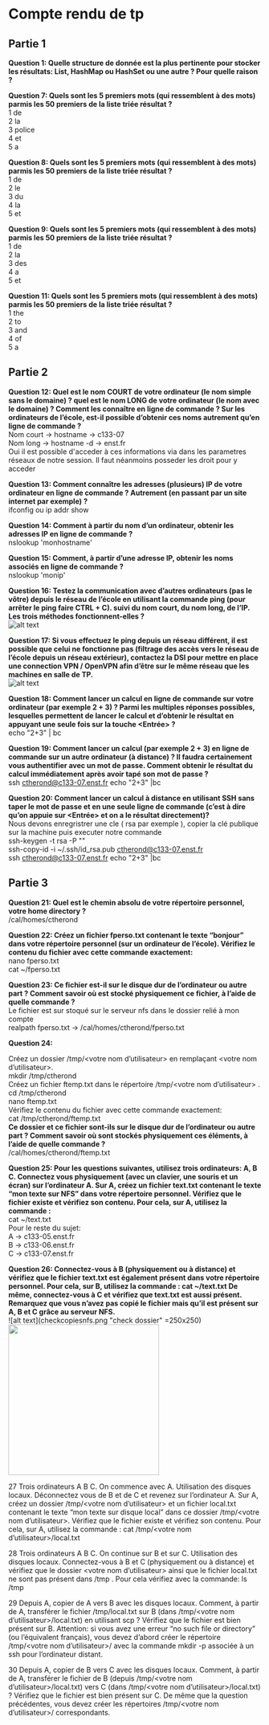 # Compte rendu de tp

## Partie 1

**Question 1:
Quelle structure de donnée est la plus pertinente pour stocker les résultats: List, HashMap ou HashSet ou une autre ? Pour quelle raison ?**

**Question 7:
Quels sont les 5 premiers mots (qui ressemblent à des mots) parmis les 50 premiers de la liste triée résultat ?**<br/>
1 de <br/>
2 la <br/>
3 police <br/>
4 et <br/>
5 a<br/>

**Question 8:
Quels sont les 5 premiers mots (qui ressemblent à des mots) parmis les 50 premiers de la liste triée résultat ?**<br/>
1 de <br/>
2 le <br/>
3 du <br/>
4 la <br/>
5 et <br/>

**Question 9:
Quels sont les 5 premiers mots (qui ressemblent à des mots) parmis les 50 premiers de la liste triée résultat ?**<br/>
1 de <br/>
2 la <br/>
3 des <br/>
4 a <br/>
5 et <br/>

**Question 11:
Quels sont les 5 premiers mots (qui ressemblent à des mots) parmis les 50 premiers de la liste triée résultat ?**<br/>
1 the <br/>
2 to <br/>
3 and <br/>
4 of <br/>
5 a <br/>

## Partie 2

**Question 12:
Quel est le nom COURT de votre ordinateur (le nom simple sans le domaine) ?   quel est le nom LONG de votre ordinateur (le nom avec le domaine) ? Comment les connaître en ligne de commande ? Sur les ordinateurs de l’école, est-il possible d’obtenir ces noms autrement qu’en ligne de commande ?**
<br/>Nom court -> hostname -> c133-07 <br/>
Nom long  -> hostname -d -> enst.fr<br/>
Oui il est possible d'acceder à ces informations via dans les parametres réseaux de notre session. Il faut néanmoins posseder les droit pour y acceder

**Question ​13​:
Comment connaître les adresses (plusieurs) IP de votre ordinateur en ligne de commande ? Autrement (en passant par un site internet par exemple) ?**
<br/>ifconfig ou ip addr show

​**Question 14:
Comment à partir du nom d’un ordinateur, obtenir les adresses IP en ligne de commande ?**
<br/>nslookup 'monhostname'

​**Question 15​:
Comment, à partir d’une adresse IP, obtenir les noms associés en ligne de commande ?**
<br/>nslookup 'monip'

​**Question 16:
Testez la communication avec d’autres ordinateurs (pas le vôtre) depuis le réseau de l’école en utilisant la commande ping (pour arrêter le ping faire CTRL + C). suivi du nom court, du nom long, de l’IP. Les trois méthodes fonctionnent-elles ?**
<br/>![alt text](pingscreen.png "ping screen")

​**Question 17​:
Si vous effectuez le ping depuis un réseau différent, il est possible que celui ne fonctionne pas (filtrage des accès vers le réseau de l’école depuis un réseau extérieur), contactez la DSI pour mettre en place une connection VPN / OpenVPN afin d’être sur le même réseau que les machines en salle de TP.**
<br/>![alt text](pingexterne.png "ping screen")

**Question ​18:
Comment lancer un calcul en ligne de commande sur votre ordinateur (par exemple 2 + 3) ? Parmi les multiples réponses possibles, lesquelles permettent de lancer le calcul et d’obtenir le résultat en appuyant une seule fois sur la touche <Entrée> ?**<br/>
echo "2+3" | bc

​**Question 19:
Comment lancer un calcul  (par exemple 2 + 3) en ligne de commande sur un autre ordinateur (à distance) ? Il faudra certainement vous authentifier avec un mot de passe. Comment obtenir le résultat du calcul immédiatement après avoir tapé son mot de passe ?**<br/>
ssh ctherond@c133-07.enst.fr echo "2+3" |bc

**Question ​20:
Comment lancer un calcul à distance en utilisant SSH sans taper le mot de passe et en une seule ligne de commande (c’est à dire qu’on appuie sur <Entrée> et on a le résultat directement)?**
<br/>Nous devons enregristrer une cle ( rsa par exemple ), copier la clé publique sur la machine puis executer notre commande <br/>
ssh-keygen -t rsa -P "" <br/>
ssh-copy-id -i  ~/.ssh/id_rsa.pub ctherond@c133-07.enst.fr  <br/>
ssh ctherond@c133-07.enst.fr echo "2+3" |bc  <br/>

## Partie 3

**Question 21:
Quel est le chemin absolu de votre répertoire personnel, votre home directory ?**
<br/>/cal/homes/ctherond


**Question ​22:
Créez un fichier fperso.txt contenant le texte “bonjour” dans votre répertoire personnel (sur un ordinateur de l’école).
Vérifiez le contenu du fichier avec cette commande exactement:**
<br/>nano fperso.txt <br/>
cat ~/fperso.txt

​**Question 23:
Ce fichier est-il sur le disque dur de l’ordinateur ou autre part ? Comment savoir où est stocké physiquement ce fichier, à l’aide de quelle commande ?**<br/>
Le fichier est sur stoqué sur le serveur nfs dans le dossier relié à mon compte<br/>
realpath fperso.txt -> /cal/homes/ctherond/fperso.txt


**Question ​24:**

Créez un dossier /tmp/<votre nom d’utilisateur> en remplaçant <votre nom d’utilisateur>.<br/>
mkdir /tmp/ctherond<br/>
Créez un fichier ftemp.txt dans le répertoire /tmp/<votre nom d’utilisateur> .<br/>
cd /tmp/ctherond<br/>
nano ftemp.txt<br/>
Vérifiez le contenu du fichier avec cette commande exactement:<br/>
cat /tmp/ctherond/ftemp.txt<br/>
**Ce dossier et ce fichier sont-ils sur le disque dur de l’ordinateur ou autre part ? Comment savoir où sont stockés physiquement ces éléments, à l’aide de quelle commande ?**
<br/>/cal/homes/ctherond/ftemp.txt


​**Question 25:​
Pour les questions suivantes, utilisez trois ordinateurs: A, B C.
Connectez vous physiquement (avec un clavier, une souris et un écran) sur l’ordinateur A.
Sur A, créez un fichier text.txt contenant le texte “mon texte sur NFS” dans votre répertoire personnel.
Vérifiez que le fichier existe et vérifiez son contenu. Pour cela, sur A, utilisez la commande :**<br/>
cat ~/text.txt<br/>
Pour le reste du sujet: <br/>
A -> c133-05.enst.fr<br/>
B -> c133-06.enst.fr<br/>
C -> c133-07.enst.fr<br/>


**Question ​26:
Connectez-vous à B (physiquement ou à distance) et vérifiez que le fichier text.txt est également présent dans votre répertoire personnel. Pour cela, sur B, utilisez la commande :
cat ~/text.txt
De même, connectez-vous à C et vérifiez que text.txt est aussi présent.
Remarquez que vous n’avez pas copié le fichier mais qu’il est présent sur A, B et C grâce au serveur NFS.**<br/>
![alt text](checkcopiesnfs.png "check dossier" =250x250)
<img src="checkcopiesnfs.png" height="300" >

​27​ Trois ordinateurs A B C. On commence avec A. Utilisation des disques locaux.
Déconnectez vous de B et de C et revenez sur l’ordinateur A.
Sur A, créez un dossier /tmp/<votre nom d’utilisateur> et un fichier local.txt contenant le texte “mon texte sur disque local” dans ce dossier /tmp/<votre nom d’utilisateur>.
Vérifiez que le fichier existe et vérifiez son contenu. Pour cela, sur A, utilisez la commande :
cat /tmp/<votre nom d’utilisateur>/local.txt

​28​ Trois ordinateurs A B C. On continue sur B et sur C. Utilisation des disques locaux.
Connectez-vous à B et C (physiquement ou à distance) et vérifiez que le dossier <votre nom d’utilisateur> ainsi que le fichier local.txt ne sont pas présent dans /tmp . Pour cela vérifiez avec la commande:
ls /tmp

​29​ Depuis A, copier de A vers B avec les disques locaux.
Comment, à partir de A, transférer le fichier /tmp/local.txt sur B (dans /tmp/<votre nom d’utilisateur>/local.txt) en utilisant scp ? Vérifiez que le fichier est bien présent sur B. Attention: si vous avez une erreur “no such file or directory” (ou l’équivalent français), vous devez d’abord créer le répertoire /tmp/<votre nom d’utilisateur>/ avec la commande mkdir -p associée à un ssh pour l’ordinateur distant.

​30​ Depuis A, copier de B vers C avec les disques locaux.
Comment, à partir de A, transférer le fichier de B (depuis /tmp/<votre nom d’utilisateur>/local.txt) vers C (dans /tmp/<votre nom d’utilisateur>/local.txt) ? Vérifiez que le fichier est bien présent sur C. De même que la question précédentes, vous devez créer les répertoires /tmp/<votre nom d’utilisateur>/ correspondants.
